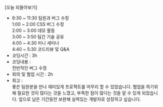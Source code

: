 [오늘 되돌아보기]
- 9:30 ~ 11:30 팀원과 버그 수정 <br/>
    1:00 ~ 2:00 CSS 버그 수정 <br/>
    2:00 ~ 3:00 데모 활동<br/>
    3:00 ~ 3:50 팀간 기술 공유 <br/>
    4:00 ~ 4:30 미니 세미나 <br/>
    4:40 ~ 5:30 코드리뷰 및 Q&A
- 코딩시간 : 3h
- 코딩내용 :  
    전반적인 버그 수정
- 회의 및 협업 시간 : 2h
- 회고  : <br/>
    좋은 팀원분을 만나 재미있게 프로젝트를 마무리 할 수 있었습니다.
    협업을 하기위해 필요한 것이 많다는 것을 느꼈고, 부족한 점이 많다는 것을 알 수 있게 되었습니다. 앞으로 남은 기간동안 보완해 실력있는 개발자로 성장하고 싶습니다.